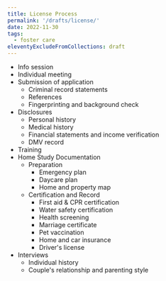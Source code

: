 ```yaml
---
title: License Process
permalink: '/drafts/license/'
date: 2022-11-30
tags:
  - foster care
eleventyExcludeFromCollections: draft
---
```


- Info session
- Individual meeting
- Submission of application
  - Criminal record statements
  - References
  - Fingerprinting and background check
- Disclosures
  - Personal history
  - Medical history
  - Financial statements and income verification
  - DMV record
- Training
- Home Study Documentation
  - Preparation
    - Emergency plan
    - Daycare plan
    - Home and property map
  - Certification and Record
    - First aid & CPR certification
    - Water safety certification
    - Health screening
    - Marriage certificate
    - Pet vaccination
    - Home and car insurance
    - Driver's license
- Interviews
  - Individual history
  - Couple's relationship and parenting style
